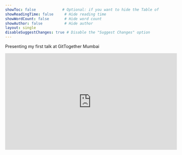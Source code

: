 ```yaml
---
showToc: false            # Optional: if you want to hide the Table of Contents
showReadingTime: false     # Hide reading time
showWordCount: false       # Hide word count
showAuthor: false          # Hide author
layout: single
disableSuggestChanges: true # Disable the "Suggest Changes" option
---
```



Presenting my first talk at GitTogether Mumbai 



<iframe width="560" height="315" src="https://www.youtube.com/embed/G3V7p1JB4ZY?si=JSzqv7zS0Goe_7tb" title="YouTube video player" frameborder="0" allow="accelerometer; autoplay; clipboard-write; encrypted-media; gyroscope; picture-in-picture; web-share" referrerpolicy="strict-origin-when-cross-origin" allowfullscreen></iframe>

<!-- Add your Google AdSense code here -->
<div class="ad-container">
  <script async src="https://pagead2.googlesyndication.com/pagead/js/adsbygoogle.js?client=ca-pub-2302368617040456"
          crossorigin="anonymous"></script>
  <ins class="adsbygoogle"
      style="display:block"
      data-ad-client="ca-pub-2302368617040456"
      data-ad-slot="9954624138"
      data-ad-format="auto"
      data-full-width-responsive="true"></ins>
  <script>
      (adsbygoogle = window.adsbygoogle || []).push({});
  </script>
</div>
